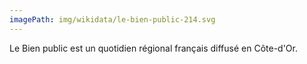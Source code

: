 ```yaml
---
imagePath: img/wikidata/le-bien-public-214.svg
---
```


Le Bien public est un quotidien régional français diffusé en Côte-d'Or.
